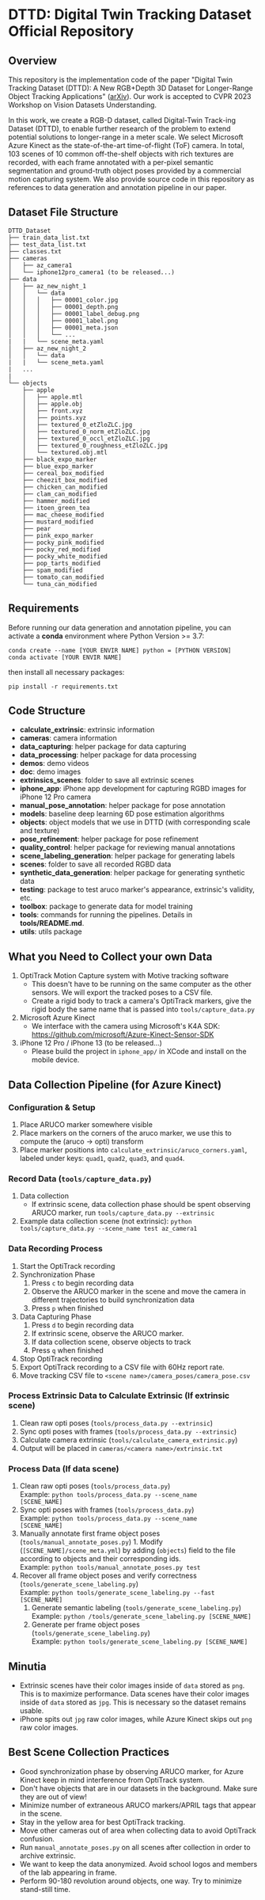 # DTTD: Digital Twin Tracking Dataset Official Repository

## Overview

This repository is the implementation code of the paper "Digital Twin Tracking Dataset (DTTD): A New RGB+Depth 3D Dataset for Longer-Range Object Tracking Applications" ([arXiv](https://arxiv.org/abs/2302.05991)). Our work is accepted to CVPR 2023 Workshop on Vision Datasets Understanding.

In this work, we create a RGB-D dataset, called Digital-Twin Track-ing Dataset (DTTD), to enable further research of the problem to extend potential solutions to longer-range in a meter scale. We select Microsoft Azure Kinect as the state-of-the-art time-of-flight (ToF) camera. In total, 103 scenes of 10 common off-the-shelf objects with rich textures are recorded, with each frame annotated with a per-pixel semantic segmentation and ground-truth object poses provided by a commercial motion capturing system. We also provide source code in this repository as references to data generation and annotation pipeline in our paper. 

## Dataset File Structure
```
DTTD_Dataset
├── train_data_list.txt
├── test_data_list.txt
├── classes.txt
├── cameras
│   ├── az_camera1
│   └── iphone12pro_camera1 (to be released...)
├── data
│   ├── az_new_night_1
│   │   └── data
│   │   │   ├── 00001_color.jpg
│   │   │   ├── 00001_depth.png
│   │   │   ├── 00001_label_debug.png
│   │   │   ├── 00001_label.png
│   │   │   ├── 00001_meta.json
│   │   │   └── ...
|   |   └── scene_meta.yaml
│   ├── az_new_night_2
│   │   └── data
|   |   └── scene_meta.yaml
|   ...
|
└── objects
    ├── apple
    │   ├── apple.mtl
    │   ├── apple.obj
    │   ├── front.xyz
    │   ├── points.xyz
    │   ├── textured_0_etZloZLC.jpg
    │   ├── textured_0_norm_etZloZLC.jpg
    │   ├── textured_0_occl_etZloZLC.jpg
    │   ├── textured_0_roughness_etZloZLC.jpg
    │   └── textured.obj.mtl
    ├── black_expo_marker
    ├── blue_expo_marker
    ├── cereal_box_modified
    ├── cheezit_box_modified
    ├── chicken_can_modified
    ├── clam_can_modified
    ├── hammer_modified
    ├── itoen_green_tea
    ├── mac_cheese_modified
    ├── mustard_modified
    ├── pear
    ├── pink_expo_marker
    ├── pocky_pink_modified
    ├── pocky_red_modified
    ├── pocky_white_modified
    ├── pop_tarts_modified
    ├── spam_modified
    ├── tomato_can_modified
    └── tuna_can_modified
```


## Requirements

Before running our data generation and annotation pipeline, you can activate a __conda__ environment where Python Version >= 3.7:
```
conda create --name [YOUR ENVIR NAME] python = [PYTHON VERSION]
conda activate [YOUR ENVIR NAME]
```

then install all necessary packages:
```
pip install -r requirements.txt
```

## Code Structure
* **calculate_extrinsic**: extrinsic information
* **cameras**: camera information
* **data_capturing**: helper package for data capturing
* **data_processing**: helper package for data processing
* **demos**: demo videos
* **doc**: demo images
* **extrinsics_scenes**: folder to save all extrinsic scenes
* **iphone_app**: iPhone app development for capturing RGBD images for iPhone 12 Pro camera
* **manual_pose_annotation**: helper package for pose annotation
* **models**: baseline deep learning 6D pose estimation algorithms
* **objects**: object models that we use in DTTD (with corresponding scale and texture)
* **pose_refinement**: helper package for pose refinement
* **quality_control**: helper package for reviewing manual annotations
* **scene_labeling_generation**: helper package for generating labels
* **scenes**: folder to save all recorded RGBD data
* **synthetic_data_generation**: helper package for generating synthetic data
* **testing**: package to test aruco marker's appearance, extrinsic's validity, etc.
* **toolbox**: package to generate data for model training
* **tools**: commands for running the pipelines. Details in **tools/README.md**.
* **utils**: utils package

## What you Need to Collect your own Data
 1. OptiTrack Motion Capture system with Motive tracking software
	* This doesn't have to be running on the same computer as the other sensors. We will export the tracked poses to a CSV file.
	* Create a rigid body to track a camera's OptiTrack markers, give the rigid body the same name that is passed into `tools/capture_data.py`
 2. Microsoft Azure Kinect
	* We interface with the camera using Microsoft's K4A SDK: https://github.com/microsoft/Azure-Kinect-Sensor-SDK
 3. iPhone 12 Pro / iPhone 13 (to be released...)
	* Please build the project in `iphone_app/` in XCode and install on the mobile device.

## Data Collection Pipeline (for Azure Kinect)
### Configuration & Setup
  1. Place ARUCO marker somewhere visible
  2. Place markers on the corners of the aruco marker, we use this to compute the (aruco -> opti) transform
  3. Place marker positions into `calculate_extrinsic/aruco_corners.yaml`, labeled under keys: `quad1`, `quad2`, `quad3`, and `quad4`.

### Record Data (`tools/capture_data.py`)
  1. Data collection
      * If extrinsic scene, data collection phase should be spent observing ARUCO marker, run `tools/capture_data.py --extrinsic`
  2. Example data collection scene (not extrinsic): `python tools/capture_data.py --scene_name test az_camera1`

### Data Recording Process
  1. Start the OptiTrack recording
  2. Synchronization Phase
	  1. Press `c` to begin recording data
	  2. Observe the ARUCO marker in the scene and move the camera in different trajectories to build synchronization data
	  3. Press `p` when finished
  3. Data Capturing Phase
      1. Press `d` to begin recording data
	  2. If extrinsic scene, observe the ARUCO marker.
	  3. If data collection scene, observe objects to track
	  4. Press `q` when finished
  4. Stop OptiTrack recording
  5. Export OptiTrack recording to a CSV file with 60Hz report rate.
  6. Move tracking CSV file to `<scene name>/camera_poses/camera_pose.csv`

### Process Extrinsic Data to Calculate Extrinsic (If extrinsic scene)
  1. Clean raw opti poses (`tools/process_data.py --extrinsic`) 
  2. Sync opti poses with frames (`tools/process_data.py --extrinsic`)
  3. Calculate camera extrinsic (`tools/calculate_camera_extrinsic.py`)
  4. Output will be placed in `cameras/<camera name>/extrinsic.txt`

### Process Data (If data scene)
  1. Clean raw opti poses (`tools/process_data.py`) <br>
	 Example: <code>python tools/process_data.py --scene_name [SCENE_NAME]</code>
  2. Sync opti poses with frames (`tools/process_data.py`) <br>
	 Example: <code>python tools/process_data.py --scene_name [SCENE_NAME]</code>
  3. Manually annotate first frame object poses (`tools/manual_annotate_poses.py`)
	 	 1. Modify (`[SCENE_NAME]/scene_meta.yml`) by adding (`objects`) field to the file according to objects and their corresponding ids.<br>
			Example: `python tools/manual_annotate_poses.py test`
  4. Recover all frame object poses and verify correctness (`tools/generate_scene_labeling.py`) <br>
	 Example: <code>python tools/generate_scene_labeling.py --fast [SCENE_NAME]</code>
	 1. Generate semantic labeling (`tools/generate_scene_labeling.py`)<br>
	 Example: <code>python /tools/generate_scene_labeling.py [SCENE_NAME]</code>
	 2. Generate per frame object poses (`tools/generate_scene_labeling.py`)<br>
	 Example: <code>python tools/generate_scene_labeling.py [SCENE_NAME]</code>

## Minutia
 * Extrinsic scenes have their color images inside of `data` stored as `png`. This is to maximize performance. Data scenes have their color images inside of `data` stored as `jpg`. This is necessary so the dataset remains usable.
 * iPhone spits out `jpg` raw color images, while Azure Kinect skips out `png` raw color images.

## Best Scene Collection Practices
 * Good synchronization phase by observing ARUCO marker, for Azure Kinect keep in mind interference from OptiTrack system.
 * Don't have objects that are in our datasets in the background. Make sure they are out of view!
 * Minimize number of extraneous ARUCO markers/APRIL tags that appear in the scene.
 * Stay in the yellow area for best OptiTrack tracking.
 * Move other cameras out of area when collecting data to avoid OptiTrack confusion.
 * Run `manual_annotate_poses.py` on all scenes after collection in order to archive extrinsic.
 * We want to keep the data anonymized. Avoid school logos and members of the lab appearing in frame.
 * Perform 90-180 revolution around objects, one way. Try to minimize stand-still time.
 
